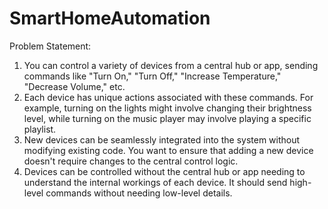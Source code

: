 # SmartHomeAutomation

Problem Statement:
1) You can control a variety of devices from a central hub or app, sending commands like "Turn On," "Turn Off," "Increase Temperature," "Decrease Volume," etc.
2) Each device has unique actions associated with these commands. For example, turning on the lights might involve changing their brightness level, while turning on the music player may involve playing a specific playlist.
3) New devices can be seamlessly integrated into the system without modifying existing code. You want to ensure that adding a new device doesn't require changes to the central control logic.
4) Devices can be controlled without the central hub or app needing to understand the internal workings of each device. It should send high-level commands without needing low-level details.
